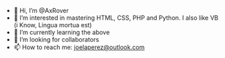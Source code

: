 - 👋 Hi, I’m @AxRover
- 👀 I’m interested in mastering HTML, CSS, PHP and Python. I also like VB (i Know, Lingua mortua est)
- 🌱 I’m currently learning the above
- 💞️ I’m looking for collaborators
- 📫 How to reach me: joelaperez@outlook.com

<!---
AxRover/AxRover is a ✨ special ✨ repository because its `README.md` (this file) appears on your GitHub profile.
You can click the Preview link to take a look at your changes.
--->
